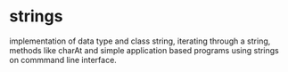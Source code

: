 # strings
implementation of data type and class string, iterating through a string, methods like charAt and simple application based programs using strings on commmand line interface.
